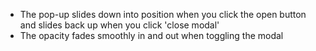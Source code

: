 - The pop-up slides down into position when you click the open button and slides back up when you click 'close modal'
- The opacity fades smoothly in and out when toggling the modal